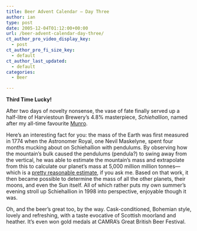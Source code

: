 ```yaml
---
title: Beer Advent Calendar – Day Three
author: ian
type: post
date: 2005-12-04T01:12:00+00:00
url: /beer-advent-calendar-day-three/
ct_author_pro_video_display_key:
  - post
ct_author_pro_fi_size_key:
  - default
ct_author_last_updated:
  - default
categories:
  - Beer

---
```

**Third Time Lucky!**

After two days of novelty nonsense, the vase of fate finally served up a half-litre of Harviestoun Brewery’s 4.8% masterpiece, _Schiehallion_, named after my all-time favourite [Munro][1].

Here’s an interesting fact for you: the mass of the Earth was first measured in 1774 when the Astronomer Royal, one Nevil Maskelyne, spent four months mucking about on Schiehallion with pendulums. By observing how the mountain’s bulk caused the pendulums (pendula?) to swing away from the vertical, he was able to estimate the mountain’s mass and extrapolate from this to calculate our planet’s mass at 5,000 million million tonnes—which is a [pretty reasonable estimate][2], if you ask me. Based on that work, it then became possible to determine the mass of all the other planets, their moons, and even the Sun itself. All of which rather puts my own summer’s evening stroll up Schiehallion in 1998 into perspective, enjoyable though it was.

Oh, and the beer’s great too, by the way. Cask-conditioned, Bohemian style, lovely and refreshing, with a taste evocative of Scottish moorland and heather. It’s even won gold medals at CAMRA’s Great British Beer Festival.

 [1]: http://en.wikipedia.org/wiki/Munro
 [2]: http://www.google.com/search?q=mass+of+earth
